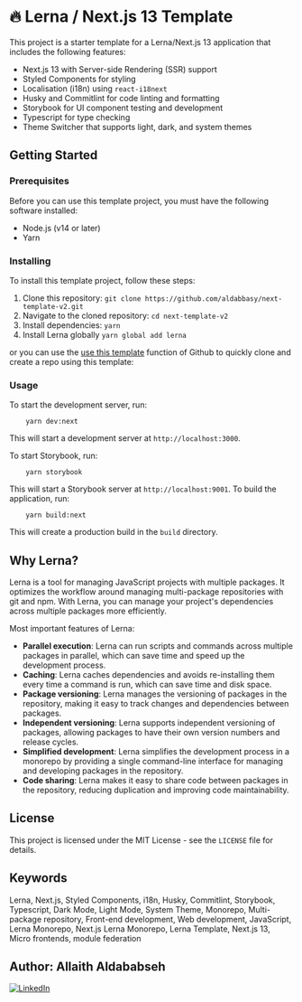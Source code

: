# 🔥 Lerna / Next.js 13 Template 

This project is a starter template for a Lerna/Next.js 13 application that includes the following features:

- Next.js 13 with Server-side Rendering (SSR) support
- Styled Components for styling
- Localisation (i18n) using `react-i18next`
- Husky and Commitlint for code linting and formatting
- Storybook for UI component testing and development
- Typescript for type checking
- Theme Switcher that supports light, dark, and system themes

## Getting Started

### Prerequisites

Before you can use this template project, you must have the following software installed:

- Node.js (v14 or later)
- Yarn

### Installing

To install this template project, follow these steps:

1. Clone this repository: `git clone https://github.com/aldabbasy/next-template-v2.git`
2. Navigate to the cloned repository: `cd next-template-v2`
3. Install dependencies: `yarn`
4. Install Lerna globally `yarn global add lerna`

or you can use the [use this template](<https://github.com/aldabbasy/next-template-v2/generate>) function of Github to quickly clone and create a repo using this template:



### Usage

To start the development server, run:
```
    yarn dev:next
```
This will start a development server at `http://localhost:3000`.

To start Storybook, run:
```
    yarn storybook
```
This will start a Storybook server at `http://localhost:9001`.
To build the application, run:
```
    yarn build:next
```
This will create a production build in the `build` directory.

## Why Lerna?

Lerna is a tool for managing JavaScript projects with multiple packages. It optimizes the workflow around managing multi-package repositories with git and npm. With Lerna, you can manage your project's dependencies across multiple packages more efficiently.

Most important features of Lerna:

- **Parallel execution**: Lerna can run scripts and commands across multiple packages in parallel, which can save time and speed up the development process.
- **Caching**: Lerna caches dependencies and avoids re-installing them every time a command is run, which can save time and disk space.
- **Package versioning**: Lerna manages the versioning of packages in the repository, making it easy to track changes and dependencies between packages.
- **Independent versioning**: Lerna supports independent versioning of packages, allowing packages to have their own version numbers and release cycles.
- **Simplified development**: Lerna simplifies the development process in a monorepo by providing a single command-line interface for managing and developing packages in the repository.
- **Code sharing**: Lerna makes it easy to share code between packages in the repository, reducing duplication and improving code maintainability.

## License

This project is licensed under the MIT License - see the `LICENSE` file for details.

## Keywords

Lerna, Next.js, Styled Components, i18n, Husky, Commitlint, Storybook, Typescript, Dark Mode, Light Mode, System Theme, Monorepo, Multi-package repository, Front-end development, Web development, JavaScript, Lerna Monorepo, Next.js Lerna Monorepo, Lerna Template, Next.js 13, Micro frontends, module federation


## Author: Allaith Aldababseh

[![LinkedIn](https://img.shields.io/badge/LinkedIn-%230077B5.svg?logo=linkedin&logoColor=white)](https://linkedin.com/in/dabbas97) 
